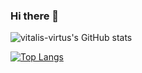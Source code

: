 ### Hi there 👋

![vitalis-virtus's GitHub stats](https://github-readme-stats.vercel.app/api?username=vitalis-virtus&show_icons=true&theme=gradient)

[![Top Langs](https://github-readme-stats.vercel.app/api/top-langs/?username=vitalis-virtus&)](https://github.com/anuraghazra/github-readme-stats)

